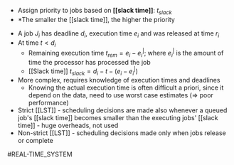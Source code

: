 - Assign priority to jobs based on **[[slack time]]**:  $t_{slack}$
- *The smaller the [[slack time]], the higher the priority
* A job $J_i$ has deadline $d_i$,   execution time $e_i$ and was released at time $r_i$
* At time $t<d_i$
	* Remaining execution time $t_{rem}=e_{i}-e^|_i$; where $e_i^|$ is the amount of time the processor has processed the job
	* [[Slack time]] $t_{slack} = d_i-t-(e_{i}-e^|_i)$
* More complex, requires knowledge of execution times and deadlines
	* Knowing the actual execution time is often difficult a priori, since it depend on the data, need to use worst case estimates (=> poor performance)
* Strict [[LST]] - scheduling decisions are made also whenever a queued job's [[slack time]] becomes smaller than the executing jobs' [[slack time]] - huge overheads, not used
* Non-strict [[LST]] - scheduling decisions made only when jobs release or complete

#REAL-TIME_SYSTEM 
